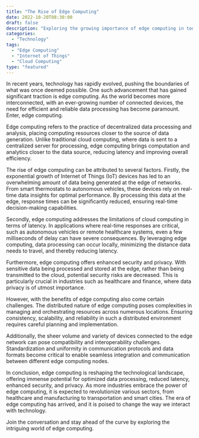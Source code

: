 ```yaml
---
title: "The Rise of Edge Computing"
date: 2022-10-20T08:30:00
draft: false
description: "Exploring the growing importance of edge computing in today's technology landscape"
categories: 
  - "Technology"
tags: 
  - "Edge Computing"
  - "Internet of Things"
  - "Cloud Computing"
type: "featured"
---
```


In recent years, technology has rapidly evolved, pushing the boundaries of what was once deemed possible. One such advancement that has gained significant traction is edge computing. As the world becomes more interconnected, with an ever-growing number of connected devices, the need for efficient and reliable data processing has become paramount. Enter, edge computing.

Edge computing refers to the practice of decentralized data processing and analysis, placing computing resources closer to the source of data generation. Unlike traditional cloud computing, where data is sent to a centralized server for processing, edge computing brings computation and analytics closer to the data source, reducing latency and improving overall efficiency.

The rise of edge computing can be attributed to several factors. Firstly, the exponential growth of Internet of Things (IoT) devices has led to an overwhelming amount of data being generated at the edge of networks. From smart thermostats to autonomous vehicles, these devices rely on real-time data insights for optimal performance. By processing this data at the edge, response times can be significantly reduced, ensuring real-time decision-making capabilities.

Secondly, edge computing addresses the limitations of cloud computing in terms of latency. In applications where real-time responses are critical, such as autonomous vehicles or remote healthcare systems, even a few milliseconds of delay can have severe consequences. By leveraging edge computing, data processing can occur locally, minimizing the distance data needs to travel, and thereby reducing latency.

Furthermore, edge computing offers enhanced security and privacy. With sensitive data being processed and stored at the edge, rather than being transmitted to the cloud, potential security risks are decreased. This is particularly crucial in industries such as healthcare and finance, where data privacy is of utmost importance.

However, with the benefits of edge computing also come certain challenges. The distributed nature of edge computing poses complexities in managing and orchestrating resources across numerous locations. Ensuring consistency, scalability, and reliability in such a distributed environment requires careful planning and implementation.

Additionally, the sheer volume and variety of devices connected to the edge network can pose compatibility and interoperability challenges. Standardization and uniformity in communication protocols and data formats become critical to enable seamless integration and communication between different edge computing nodes.

In conclusion, edge computing is reshaping the technological landscape, offering immense potential for optimized data processing, reduced latency, enhanced security, and privacy. As more industries embrace the power of edge computing, it is expected to revolutionize various sectors, from healthcare and manufacturing to transportation and smart cities. The era of edge computing has arrived, and it is poised to change the way we interact with technology.

Join the conversation and stay ahead of the curve by exploring the intriguing world of edge computing.
